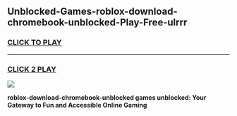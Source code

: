 
## Unblocked-Games-roblox-download-chromebook-unblocked-Play-Free-ulrrr
<h3>
<a href="https://premium76.site?title=roblox-download-chromebook-unblocked&ref=10A">CLICK TO PLAY</a></h3>
<hr>

<h3>
<a href="https://premium76.site?title=roblox-download-chromebook-unblocked&ref=10A">CLICK 2 PLAY</a>
  
</h3>

<a href="https://premium76.site?title=roblox-download-chromebook-unblocked&ref=10A"><img src="https://clearcache.store/games.png"></a>


**roblox-download-chromebook-unblocked games unblocked: Your Gateway to Fun and Accessible Online Gaming**
